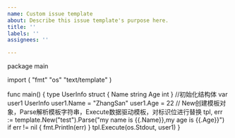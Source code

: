 ```yaml
---
name: Custom issue template
about: Describe this issue template's purpose here.
title: ''
labels: ''
assignees: ''

---
```


package main

import (
	"fmt"
	"os"
	"text/template"
)

func main() {
	type UserInfo struct {
		Name string
		Age  int
	}
//初始化结构体
	var user1 UserInfo
	user1.Name = "ZhangSan"
	user1.Age = 22
// New创建模板对象，Parse解析模板字符串，Execute数据驱动模板，对标识位进行替换
	tpl, err := template.New("test").Parse("my name is {{.Name}},my age is {{.Age}}")
	if err != nil {
		fmt.Println(err)
	}
	tpl.Execute(os.Stdout, user1)
}
